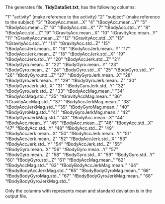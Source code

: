 The generates file, __TidyDataSet.txt__, has the following columns:

"1" "activity" (make reference to the activity)
"2" "subject" (make reference to the subject)
"3" "tBodyAcc.mean...X"
"4" "tBodyAcc.mean...Y"
"5" "tBodyAcc.mean...Z"
"6" "tBodyAcc.std...X"
"7" "tBodyAcc.std...Y"
"8" "tBodyAcc.std...Z"
"9" "tGravityAcc.mean...X"
"10" "tGravityAcc.mean...Y"
"11" "tGravityAcc.mean...Z"
"12" "tGravityAcc.std...X"
"13" "tGravityAcc.std...Y"
"14" "tGravityAcc.std...Z"
"15" "tBodyAccJerk.mean...X"
"16" "tBodyAccJerk.mean...Y"
"17" "tBodyAccJerk.mean...Z"
"18" "tBodyAccJerk.std...X"
"19" "tBodyAccJerk.std...Y"
"20" "tBodyAccJerk.std...Z"
"21" "tBodyGyro.mean...X"
"22" "tBodyGyro.mean...Y"
"23" "tBodyGyro.mean...Z"
"24" "tBodyGyro.std...X"
"25" "tBodyGyro.std...Y"
"26" "tBodyGyro.std...Z"
"27" "tBodyGyroJerk.mean...X"
"28" "tBodyGyroJerk.mean...Y"
"29" "tBodyGyroJerk.mean...Z"
"30" "tBodyGyroJerk.std...X"
"31" "tBodyGyroJerk.std...Y"
"32" "tBodyGyroJerk.std...Z"
"33" "tBodyAccMag.mean.."
"34" "tBodyAccMag.std.."
"35" "tGravityAccMag.mean.."
"36" "tGravityAccMag.std.."
"37" "tBodyAccJerkMag.mean.."
"38" "tBodyAccJerkMag.std.."
"39" "tBodyGyroMag.mean.."
"40" "tBodyGyroMag.std.."
"41" "tBodyGyroJerkMag.mean.."
"42" "tBodyGyroJerkMag.std.."
"43" "fBodyAcc.mean...X"
"44" "fBodyAcc.mean...Y"
"45" "fBodyAcc.mean...Z"
"46" "fBodyAcc.std...X"
"47" "fBodyAcc.std...Y"
"48" "fBodyAcc.std...Z"
"49" "fBodyAccJerk.mean...X"
"50" "fBodyAccJerk.mean...Y"
"51" "fBodyAccJerk.mean...Z"
"52" "fBodyAccJerk.std...X"
"53" "fBodyAccJerk.std...Y"
"54" "fBodyAccJerk.std...Z"
"55" "fBodyGyro.mean...X"
"56" "fBodyGyro.mean...Y"
"57" "fBodyGyro.mean...Z"
"58" "fBodyGyro.std...X"
"59" "fBodyGyro.std...Y"
"60" "fBodyGyro.std...Z"
"61" "fBodyAccMag.mean.."
"62" "fBodyAccMag.std.."
"63" "fBodyBodyAccJerkMag.mean.."
"64" "fBodyBodyAccJerkMag.std.."
"65" "fBodyBodyGyroMag.mean.."
"66" "fBodyBodyGyroMag.std.."
"67" "fBodyBodyGyroJerkMag.mean.."
"68" "fBodyBodyGyroJerkMag.std.."

Only the columns with represents mean and standard deviation is in the output file.
